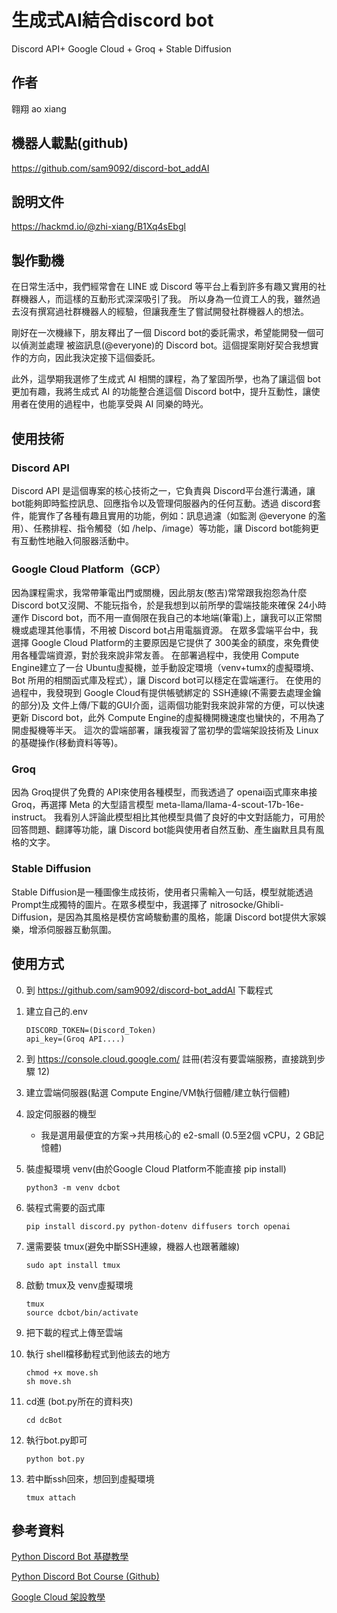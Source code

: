 # 生成式AI結合discord bot
Discord API+ Google Cloud + Groq + Stable Diffusion

## 作者
翱翔 ao xiang

## 機器人載點(github)
https://github.com/sam9092/discord-bot_addAI
## 說明文件
https://hackmd.io/@zhi-xiang/B1Xq4sEbgl
## 製作動機
在日常生活中，我們經常會在 LINE 或 Discord 等平台上看到許多有趣又實用的社群機器人，而這樣的互動形式深深吸引了我。
所以身為一位資工人的我，雖然過去沒有撰寫過社群機器人的經驗，但讓我產生了嘗試開發社群機器人的想法。

剛好在一次機緣下，朋友釋出了一個 Discord bot的委託需求，希望能開發一個可以偵測並處理 被盜訊息(@everyone)的 Discord bot。這個提案剛好契合我想實作的方向，因此我決定接下這個委託。

此外，這學期我選修了生成式 AI 相關的課程，為了鞏固所學，也為了讓這個 bot 更加有趣，我將生成式 AI 的功能整合進這個 Discord bot中，提升互動性，讓使用者在使用的過程中，也能享受與 AI 同樂的時光。

## 使用技術
### Discord API
Discord API 是這個專案的核心技術之一，它負責與 Discord平台進行溝通，讓 bot能夠即時監控訊息、回應指令以及管理伺服器內的任何互動。透過 discord套件，能實作了各種有趣且實用的功能，例如：訊息過濾（如監測 @everyone 的濫用）、任務排程、指令觸發（如 /help、/image）等功能，讓 Discord bot能夠更有互動性地融入伺服器活動中。

### Google Cloud Platform（GCP）
因為課程需求，我常帶筆電出門或關機，因此朋友(憨吉)常常跟我抱怨為什麼 Discord bot又沒開、不能玩指令，於是我想到以前所學的雲端技能來確保 24小時運作 Discord bot，而不用一直侷限在我自己的本地端(筆電)上，讓我可以正常關機或處理其他事情，不用被 Discord bot占用電腦資源。
在眾多雲端平台中，我選擇 Google Cloud Platform的主要原因是它提供了 300美金的額度，來免費使用各種雲端資源，對於我來說非常友善。
在部署過程中，我使用 Compute Engine建立了一台 Ubuntu虛擬機，並手動設定環境（venv+tumx的虛擬環境、Bot 所用的相關函式庫及程式），讓 Discord bot可以穩定在雲端運行。
在使用的過程中，我發現到 Google Cloud有提供帳號綁定的 SSH連線(不需要去處理金鑰的部分)及 文件上傳/下載的GUI介面，這兩個功能對我來說非常的方便，可以快速更新 Discord bot，此外 Compute Engine的虛擬機開機速度也蠻快的，不用為了開虛擬機等半天。
這次的雲端部署，讓我複習了當初學的雲端架設技術及 Linux的基礎操作(移動資料等等)。

### Groq
因為 Groq提供了免費的 API來使用各種模型，而我透過了 openai函式庫來串接 Groq，再選擇 Meta 的大型語言模型 meta-llama/llama-4-scout-17b-16e-instruct。
我看別人評論此模型相比其他模型具備了良好的中文對話能力，可用於回答問題、翻譯等功能，讓 Discord bot能與使用者自然互動、產生幽默且具有風格的文字。

### Stable Diffusion
Stable Diffusion是一種圖像生成技術，使用者只需輸入一句話，模型就能透過 Prompt生成獨特的圖片。在眾多模型中，我選擇了 nitrosocke/Ghibli-Diffusion，是因為其風格是模仿宮崎駿動畫的風格，能讓 Discord bot提供大家娛樂，增添伺服器互動氛圍。

## 使用方式
0. 到 https://github.com/sam9092/discord-bot_addAI 下載程式
1. 建立自己的.env
    ```
    DISCORD_TOKEN=(Discord_Token)
    api_key=(Groq API....)
    ```
2. 到 https://console.cloud.google.com/ 註冊(若沒有要雲端服務，直接跳到步驟 12)
3. 建立雲端伺服器(點選 Compute Engine/VM執行個體/建立執行個體)
4. 設定伺服器的機型
    * 我是選用最便宜的方案->共用核心的 e2-small (0.5至2個 vCPU，2 GB記憶體)
5. 裝虛擬環境 venv(由於Google Cloud Platform不能直接 pip install)
    ```
    python3 -m venv dcbot
   ```
7. 裝程式需要的函式庫
    ```
   pip install discord.py python-dotenv diffusers torch openai
    ```

8. 還需要裝 tmux(避免中斷SSH連線，機器人也跟著離線)
    ```
   sudo apt install tmux
    ```
10. 啟動 tmux及 venv虛擬環境
    ```
    tmux
    source dcbot/bin/activate
    ```
11. 把下載的程式上傳至雲端
12. 執行 shell檔移動程式到他該去的地方
    ```
    chmod +x move.sh
    sh move.sh
    ```
13. cd進 (bot.py所在的資料夾)
    ```
    cd dcBot
    ```
15. 執行bot.py即可
    ```
    python bot.py
    ```
17. 若中斷ssh回來，想回到虛擬環境
    ```
    tmux attach
    ```

## 參考資料
[Python Discord Bot 基礎教學](https://hackmd.io/@smallshawn95/python_discord_bot_base)

[Python Discord Bot Course (Github)](https://github.com/smallshawn95/Python-Discord-Bot-Course)

[Google Cloud 架設教學](https://www.chirue.com/gcp-vm-setting/)

